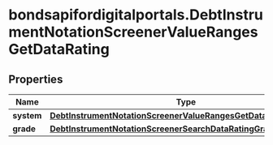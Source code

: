 # bondsapifordigitalportals.DebtInstrumentNotationScreenerValueRangesGetDataRating

## Properties

Name | Type | Description | Notes
------------ | ------------- | ------------- | -------------
**system** | [**DebtInstrumentNotationScreenerValueRangesGetDataRatingSystem**](DebtInstrumentNotationScreenerValueRangesGetDataRatingSystem.md) |  | [optional] 
**grade** | [**DebtInstrumentNotationScreenerSearchDataRatingGrade**](DebtInstrumentNotationScreenerSearchDataRatingGrade.md) |  | [optional] 


